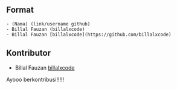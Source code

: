 ## Format
```
- (Nama) (link/username github)
- Billal Fauzan (billalxcode)
- Billal Fauzan [billalxcode](https://github.com/billalxcode)
```

## Kontributor
- Billal Fauzan [billalxcode](https://github.com/billalxcode)

Ayooo berkontribusi!!!!!

